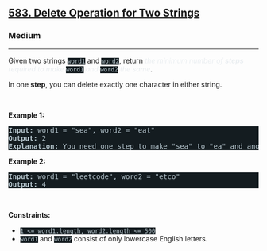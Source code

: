 <h2><a href="https://leetcode.com/problems/delete-operation-for-two-strings/">583. Delete Operation for Two Strings</a></h2><h3>Medium</h3><hr><div><p>Given two strings <code style="background-color: rgb(20, 28, 32) !important; color: rgb(183, 198, 205) !important;">word1</code> and <code style="background-color: rgb(20, 28, 32) !important; color: rgb(183, 198, 205) !important;">word2</code>, return <em style="color: rgb(234, 238, 241) !important;">the minimum number of <strong>steps</strong> required to make</em> <code style="background-color: rgb(20, 28, 32) !important; color: rgb(183, 198, 205) !important;">word1</code> <em style="color: rgb(234, 238, 241) !important;">and</em> <code style="background-color: rgb(20, 28, 32) !important; color: rgb(183, 198, 205) !important;">word2</code> <em style="color: rgb(234, 238, 241) !important;">the same</em>.</p>

<p>In one <strong>step</strong>, you can delete exactly one character in either string.</p>

<p>&nbsp;</p>
<p><strong class="example">Example 1:</strong></p>

<pre style="background-color: rgb(20, 28, 32) !important; color: rgb(182, 198, 206) !important;"><strong>Input:</strong> word1 = "sea", word2 = "eat"
<strong>Output:</strong> 2
<strong>Explanation:</strong> You need one step to make "sea" to "ea" and another step to make "eat" to "ea".
</pre>

<p><strong class="example">Example 2:</strong></p>

<pre style="background-color: rgb(20, 28, 32) !important; color: rgb(182, 198, 206) !important;"><strong>Input:</strong> word1 = "leetcode", word2 = "etco"
<strong>Output:</strong> 4
</pre>

<p>&nbsp;</p>
<p><strong>Constraints:</strong></p>

<ul>
	<li><code style="background-color: rgb(20, 28, 32) !important; color: rgb(183, 198, 205) !important;">1 &lt;= word1.length, word2.length &lt;= 500</code></li>
	<li><code style="background-color: rgb(20, 28, 32) !important; color: rgb(183, 198, 205) !important;">word1</code> and <code style="background-color: rgb(20, 28, 32) !important; color: rgb(183, 198, 205) !important;">word2</code> consist of only lowercase English letters.</li>
</ul>
</div>